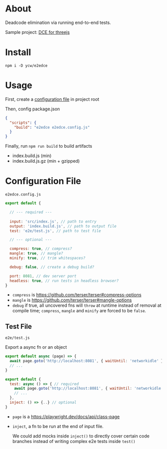 # About

Deadcode elimination via running end-to-end tests.

Sample project: [DCE for threejs](https://github.com/ycw/e2edce-sample-project)



# Install

`npm i -D ycw/e2edce`



# Usage

First, create a [configuration file](#configuration-file) in project root

Then, config package.json

```json
{ 
  "scripts": {
    "build": "e2edce e2edce.config.js"
  }
}
```

Finally, run `npm run build` to build artifacts

- index.build.js (min)
- index.build.js.gz (min + gzipped)



# Configuration File

`e2edce.config.js`

```js
export default {

  // --- required ---
  
  input: 'src/index.js', // path to entry
  output: 'index.build.js', // path to output file
  test: 'e2e/test.js', // path to test file 

  // --- optional ---

  compress: true, // compress? 
  mangle: true, // mangle?
  minify: true, // trim whitespaces?

  debug: false, // create a debug build?

  port: 8081, // dev server port
  headless: true, // run tests in headless browser?
}
```

- `compress` is https://github.com/terser/terser#compress-options
- `mangle` is https://github.com/terser/terser#mangle-options
- `debug` if true, all uncovered fns will `throw` at runtime instead of removal at
  compile time; `compress`, `mangle` and `minify` are forced to be `false`.



## Test File 

`e2e/test.js`

Export a async fn or an object

```js
export default async (page) => {
  await page.goto('http://localhost:8081', { waitUntil: 'networkidle' })
  // ...
}
```

```js
export default {
  test: async () => { // required
    await page.goto('http://localhost:8081', { waitUntil: 'networkidle' })
    // ...
  },
  inject: () => {..} // optional
}
```

- `page` is a https://playwright.dev/docs/api/class-page
- `inject`, a fn to be run at the end of input file.

   We could add mocks inside `inject()` to directly cover certain code branches 
   instead of writing complex e2e tests inside `test()`
  
